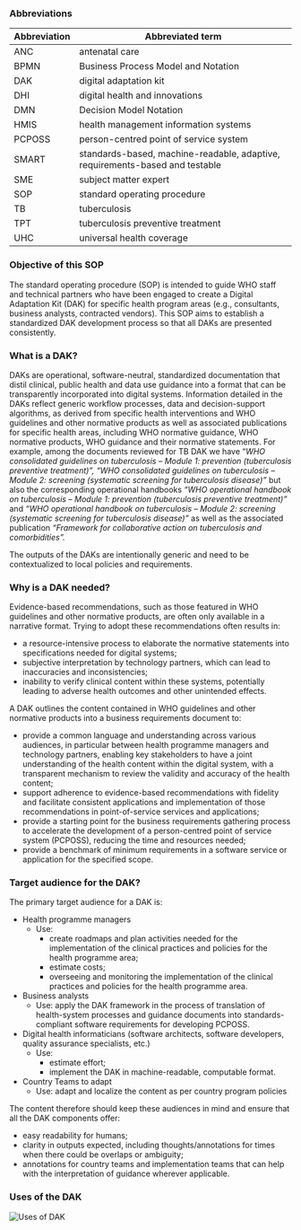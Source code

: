 ### Abbreviations

 **Abbreviation** | **Abbreviated term** 
--|--
ANC|antenatal care
BPMN|Business Process Model and Notation
DAK|digital adaptation kit
DHI|digital health and innovations
DMN|Decision Model Notation
HMIS|health management information systems
PCPOSS|person-centred point of service system
SMART |standards-based, machine-readable, adaptive, requirements-based and testable
SME|subject matter expert
SOP|standard operating procedure
TB|tuberculosis
TPT|tuberculosis preventive treatment
UHC|universal health coverage

### Objective of this SOP
The standard operating procedure (SOP) is intended to guide WHO staff and technical partners who have been engaged to create a Digital Adaptation Kit (DAK) for specific health program areas (e.g., consultants, business analysts, contracted vendors). This SOP aims to establish a standardized DAK development process so that all DAKs are presented consistently.

### What is a DAK?
DAKs are operational, software-neutral, standardized documentation that distil clinical, public health and data use guidance into a format that can be transparently incorporated into digital systems. Information detailed in the DAKs reflect generic workflow processes, data and decision-support algorithms, as derived from specific health interventions and WHO guidelines and other normative products as well as associated publications for specific health areas, including WHO normative guidance, WHO normative products, WHO guidance and their normative statements. For example, among the documents reviewed for TB DAK we have “_WHO consolidated guidelines on tuberculosis – Module 1: prevention (tuberculosis preventive treatment)”, “WHO consolidated guidelines on tuberculosis – Module 2: screening (systematic screening for tuberculosis disease)”_ but also the corresponding operational handbooks _“WHO operational handbook on tuberculosis – Module 1: prevention (tuberculosis preventive treatment)”_ and _“WHO operational handbook on tuberculosis – Module 2: screening (systematic screening for tuberculosis disease)”_ as well as the associated publication _“Framework for collaborative action on tuberculosis and comorbidities”._

The outputs of the DAKs are intentionally generic and need to be contextualized to local policies and requirements.

### Why is a DAK needed?
Evidence-based recommendations, such as those featured in WHO guidelines and other normative products, are often only available in a narrative format. Trying to adopt these recommendations often results in:
-   a resource-intensive process to elaborate the normative statements into specifications needed for digital systems;
-   subjective interpretation by technology partners, which can lead to inaccuracies and inconsistencies;
-   inability to verify clinical content within these systems, potentially leading to adverse health outcomes and other unintended effects.

A DAK outlines the content contained in WHO guidelines and other normative products into a business requirements document to:
-   provide a common language and understanding across various audiences, in particular between health programme managers and technology partners, enabling key stakeholders to have a joint understanding of the health content within the digital system, with a transparent mechanism to review the validity and accuracy of the health content;
-   support adherence to evidence-based recommendations with fidelity and facilitate consistent applications and implementation of those recommendations in point-of-service services and applications;
-   provide a starting point for the business requirements gathering process to accelerate the development of a person-centred point of service system (PCPOSS), reducing the time and resources needed;
-   provide a benchmark of minimum requirements in a software service or application for the specified scope.

### Target audience for the DAK?

The primary target audience for a DAK is:
-   Health programme managers
	-   Use:
		-   create roadmaps and plan activities needed for the implementation of the clinical practices and policies for the health programme area;
		-   estimate costs;
		-   overseeing and monitoring the implementation of the clinical practices and policies for the health programme area.
-   Business analysts
	-   Use: apply the DAK framework in the process of translation of health-system processes and guidance documents into standards-compliant software requirements for developing PCPOSS.
-   Digital health informaticians (software architects, software developers, quality assurance specialists, etc.)
	-   Use:
		-   estimate effort;
		-   implement the DAK in machine-readable, computable format.
-   Country Teams to adapt
	-   Use: adapt and localize the content as per country program policies

The content therefore should keep these audiences in mind and ensure that all the DAK components offer:
-   easy readability for humans;
-   clarity in outputs expected, including thoughts/annotations for times when there could be overlaps or ambiguity;
-   annotations for country teams and implementation teams that can help with the interpretation of guidance wherever applicable.

### Uses of the DAK
![Uses of DAK](https://github.com/user-attachments/assets/0828cbe6-6638-448d-bf49-8eab112b69f9)
